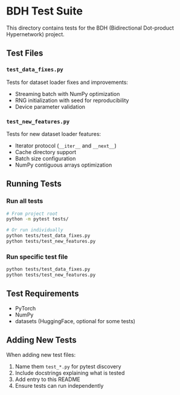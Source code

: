 # BDH Test Suite

This directory contains tests for the BDH (Bidirectional Dot-product Hypernetwork) project.

## Test Files

### `test_data_fixes.py`
Tests for dataset loader fixes and improvements:
- Streaming batch with NumPy optimization
- RNG initialization with seed for reproducibility
- Device parameter validation

### `test_new_features.py`
Tests for new dataset loader features:
- Iterator protocol (`__iter__` and `__next__`)
- Cache directory support
- Batch size configuration
- NumPy contiguous arrays optimization

## Running Tests

### Run all tests
```bash
# From project root
python -m pytest tests/

# Or run individually
python tests/test_data_fixes.py
python tests/test_new_features.py
```

### Run specific test file
```bash
python tests/test_data_fixes.py
python tests/test_new_features.py
```

## Test Requirements

- PyTorch
- NumPy
- datasets (HuggingFace, optional for some tests)

## Adding New Tests

When adding new test files:
1. Name them `test_*.py` for pytest discovery
2. Include docstrings explaining what is tested
3. Add entry to this README
4. Ensure tests can run independently
